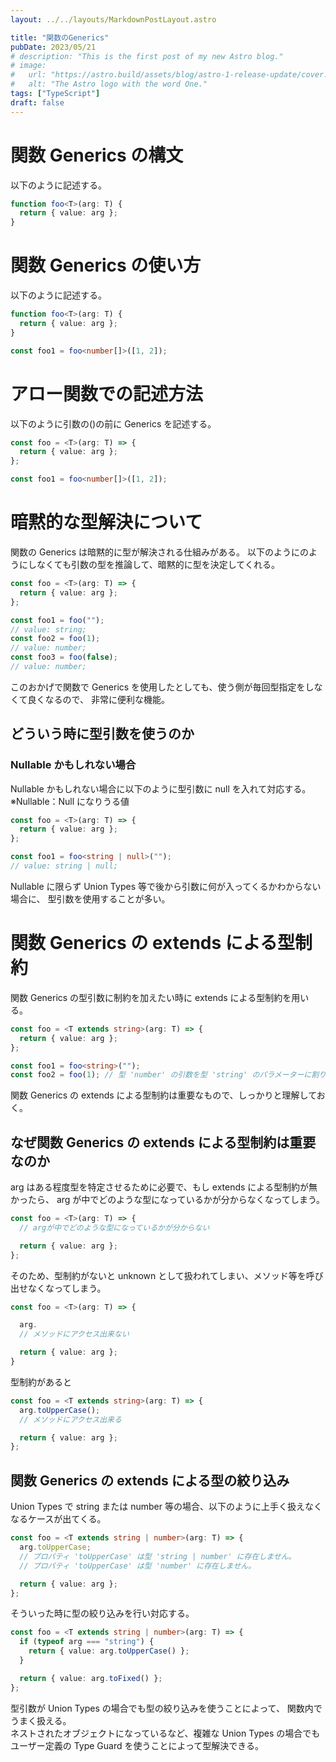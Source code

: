 ```yaml
---
layout: ../../layouts/MarkdownPostLayout.astro

title: "関数のGenerics"
pubDate: 2023/05/21
# description: "This is the first post of my new Astro blog."
# image:
#   url: "https://astro.build/assets/blog/astro-1-release-update/cover.jpeg"
#   alt: "The Astro logo with the word One."
tags: ["TypeScript"]
draft: false
---
```


# 関数 Generics の構文

以下のように記述する。

```ts
function foo<T>(arg: T) {
  return { value: arg };
}
```

# 関数 Generics の使い方

以下のように記述する。

```ts
function foo<T>(arg: T) {
  return { value: arg };
}

const foo1 = foo<number[]>([1, 2]);
```

# アロー関数での記述方法

以下のように引数の()の前に Generics を記述する。

```ts
const foo = <T>(arg: T) => {
  return { value: arg };
};

const foo1 = foo<number[]>([1, 2]);
```

# 暗黙的な型解決について

関数の Generics は暗黙的に型が解決される仕組みがある。 以下のように<code><string></code>のようにしなくても引数の型を推論して、暗黙的に型を決定してくれる。

```ts
const foo = <T>(arg: T) => {
  return { value: arg };
};

const foo1 = foo("");
// value: string;
const foo2 = foo(1);
// value: number;
const foo3 = foo(false);
// value: number;
```

このおかげで関数で Generics を使用したとしても、使う側が毎回型指定をしなくて良くなるので、 非常に便利な機能。

## どういう時に型引数を使うのか

### Nullable かもしれない場合

Nullable かもしれない場合に以下のように型引数に null を入れて対応する。 ※Nullable：Null になりうる値

```ts
const foo = <T>(arg: T) => {
  return { value: arg };
};

const foo1 = foo<string | null>("");
// value: string | null;
```

Nullable に限らず Union Types 等で後から引数に何が入ってくるかわからない場合に、 型引数を使用することが多い。

# 関数 Generics の extends による型制約

関数 Generics の型引数に制約を加えたい時に extends による型制約を用いる。

```ts
const foo = <T extends string>(arg: T) => {
  return { value: arg };
};

const foo1 = foo<string>("");
const foo2 = foo(1); // 型 'number' の引数を型 'string' のパラメーターに割り当てることはできません。
```

関数 Generics の extends による型制約は重要なもので、しっかりと理解しておく。

## なぜ関数 Generics の extends による型制約は重要なのか

arg はある程度型を特定させるために必要で、もし extends による型制約が無かったら、 arg が中でどのような型になっているかが分からなくなってしまう。

```ts
const foo = <T>(arg: T) => {
  // argが中でどのような型になっているかが分からない

  return { value: arg };
};
```

そのため、型制約がないと unknown として扱われてしまい、メソッド等を呼び出せなくなってしまう。

```ts
const foo = <T>(arg: T) => {

  arg.
  // メソッドにアクセス出来ない

  return { value: arg };
}
```

型制約があると

```ts
const foo = <T extends string>(arg: T) => {
  arg.toUpperCase();
  // メソッドにアクセス出来る

  return { value: arg };
};
```

## 関数 Generics の extends による型の絞り込み

Union Types で string または number 等の場合、以下のように上手く扱えなくなるケースが出てくる。

```ts
const foo = <T extends string | number>(arg: T) => {
  arg.toUpperCase;
  // プロパティ 'toUpperCase' は型 'string | number' に存在しません。
  // プロパティ 'toUpperCase' は型 'number' に存在しません。

  return { value: arg };
};
```

そういった時に型の絞り込みを行い対応する。

```ts
const foo = <T extends string | number>(arg: T) => {
  if (typeof arg === "string") {
    return { value: arg.toUpperCase() };
  }

  return { value: arg.toFixed() };
};
```

型引数が Union Types の場合でも型の絞り込みを使うことによって、 関数内でうまく扱える。  
ネストされたオブジェクトになっているなど、複雑な Union Types の場合でも ユーザー定義の Type Guard を使うことによって型解決できる。
